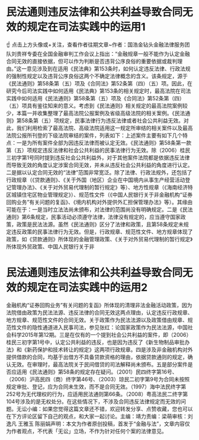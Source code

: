 # 民法通则违反法律和公共利益导致合同无效的规定在司法实践中的运用1

☝ 点击上方头像或+关注，查看作者往期文章~作者：国浩金钻头金融法律服务团队刘贵祥专委在全国金融审判工作会议上指出：“金融规章一般不能作为认定金融合同无效的直接依据，但可以作为判断是否违背公序良俗的重要依据或裁判理由。”这一意见涉及到在适用《民法典》第153条时，如何认定违反法律、行政法规的强制性规定以及违背公序良俗这两个不确定法律概念的含义。该条规定，源于《民法通则》第58条第（五）项及《合同法》第52条第（四）（五）项。因此，在研究今后司法实践中如何适用《民法典》第153条的相关规定时，最高法院在司法实践中如何适用《民法通则》第58条第（五）项及《合同法》第52条第（四）（五）项具有鉴往知来的意义。考虑到《民法通则》相关规定的最高法院案例较少，本篇一并收集整理了最高法院公报案例及省级高级法院的相关案例。《民法通则》第58条第（五）项规定，民事法律行为违反法律或者社会公共利益无效。对此，我们利用检索了最高法院、高级法院适用这一规定所审结的相关案件以及最高法院公报所刊登的下级法院审结的案件，列表如下：上述案件主要有如下几个特点：一是为所有案件全部为因违反法律而被认定无效。《民法通则》第58条第一款第（五）项规定违反法律和社会公共利益的民事法律行为无效。除（2006）桂民三初字第1号同时提到违反社会公共利益外，对于其他案件法院都是依据违反法律而导致无效的角度认定涉案合同无效，并未从违反社会公共利益的角度进行认定。二是据以认定合同无效的“法律”范围非常宽泛。除了法律、行政法规外，还包括了行政规章（《贷款通则》、《关于外国（地区）企业在中国境内从事生产经营活动登记管理办法》、《关于对外贸易代理制的暂行规定》等）、地方性规章（《海南经济特区城镇住宅区物业管理规定》）、规范性文件（《中国人民银行关于非金融机构“证券回购业务”有关问题的复函》、《境内机构对外提供外汇担保管理办法》等）。其缘由可能在于：一是当时立法法尚未颁布，对法律的范围尚没有明确规定。二是《民法通则》第6条规定，民事活动必须遵守法律，法律没有规定的，应当遵守国家政策，政策是民法法源。虽然《民法通则》区分了法律和政策，且第58条规定未规定违反政策的民事法律行为无效。但是，行政规章、规范性文件、地方规章体现了政策，如《贷款通则》所体现的金融管理政策、《关于对外贸易代理制的暂行规定》所体现外贸政策、中国人民银行关于非

# 民法通则违反法律和公共利益导致合同无效的规定在司法实践中的运用2

金融机构“证券回购业务”有关问题的复函》所体现的清理非法金融活动政策，因为法院借由政策为民法法源、违反法律的合同无效这两点理由，认定违反行政规章、地方规章、规范性文件的合同无效。关于政策作为民法法源以及政策借由规章、规范性文件的隐性通道进入民事司法，参见张红：论国家政策作为民法法源，中国社会科学2015年第12期。三是在仅有的一个提到社会公共利益的案件，即（2006）桂民三初字第1号中，认定公共利益的违反，也是因为违反了《新生物制品审批办法》和《新药保护和技术转让的规定》这两项行政规章。四是涉及非金融机构对外提供借款的合同，均基于出借方不具备贷款资格的理由，依据贷款通则的规定，确认无效。在审理时，最高法院关于民间借贷的司法解释尚未颁布。五是部分案件是否应适用《民法通则》第58条的规定存在疑问。（2001）民四终字第16号、（2006）沪高民四（商）终字第46号、（2003）琼民二初字第9号为合同未按照规定审批、登记，应为合同未生效，而不是合同无效。（1997）海中法民终字第252号为无代理权的行为，应适用民法通则第66条。（2008）粤高法民二终字第104号涉及的是无权处分。在这些情况下，不涉及合同违反法律规定而无效的问题。无讼小编：如果您觉得这篇文章还不错，欢迎转发分享、点赞收藏，您也可以在下方评论区留下自己的观点，和大家一起讨论。主编：靖力责编：梁萌审核：刘逸凡 王雅玉 陈丽娟声明：本文为作者原创投稿，首发于“金融与法”，文章内容仅为作者观点，不代表「无讼」立场，不作为针对任何个案的法律意见。

